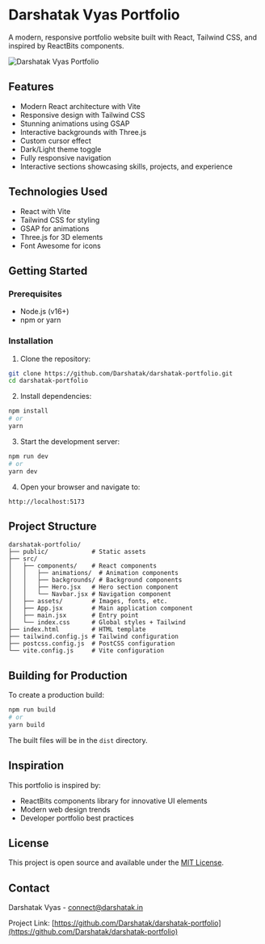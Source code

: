 # Darshatak Vyas Portfolio

A modern, responsive portfolio website built with React, Tailwind CSS, and inspired by ReactBits components.

![Darshatak Vyas Portfolio](https://i.imgur.com/4AXR4Bi.png)

## Features

- Modern React architecture with Vite
- Responsive design with Tailwind CSS
- Stunning animations using GSAP
- Interactive backgrounds with Three.js
- Custom cursor effect
- Dark/Light theme toggle
- Fully responsive navigation
- Interactive sections showcasing skills, projects, and experience

## Technologies Used

- React with Vite
- Tailwind CSS for styling
- GSAP for animations
- Three.js for 3D elements
- Font Awesome for icons

## Getting Started

### Prerequisites

- Node.js (v16+)
- npm or yarn

### Installation

1. Clone the repository:
```bash
git clone https://github.com/Darshatak/darshatak-portfolio.git
cd darshatak-portfolio
```

2. Install dependencies:
```bash
npm install
# or
yarn
```

3. Start the development server:
```bash
npm run dev
# or
yarn dev
```

4. Open your browser and navigate to:
```
http://localhost:5173
```

## Project Structure

```
darshatak-portfolio/
├── public/            # Static assets
├── src/
│   ├── components/    # React components
│   │   ├── animations/  # Animation components
│   │   ├── backgrounds/ # Background components
│   │   ├── Hero.jsx   # Hero section component
│   │   └── Navbar.jsx # Navigation component
│   ├── assets/        # Images, fonts, etc.
│   ├── App.jsx        # Main application component
│   ├── main.jsx       # Entry point
│   └── index.css      # Global styles + Tailwind
├── index.html         # HTML template
├── tailwind.config.js # Tailwind configuration
├── postcss.config.js  # PostCSS configuration
└── vite.config.js     # Vite configuration
```

## Building for Production

To create a production build:

```bash
npm run build
# or
yarn build
```

The built files will be in the `dist` directory.

## Inspiration

This portfolio is inspired by:
- ReactBits components library for innovative UI elements
- Modern web design trends
- Developer portfolio best practices

## License

This project is open source and available under the [MIT License](LICENSE).

## Contact

Darshatak Vyas - [connect@darshatak.in](mailto:connect@darshatak.in)

Project Link: [https://github.com/Darshatak/darshatak-portfolio](https://github.com/Darshatak/darshatak-portfolio)